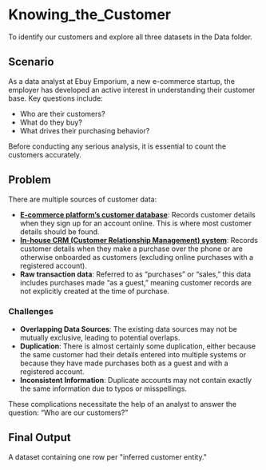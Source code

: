 # Knowing_the_Customer
To identify our customers and explore all three datasets in the Data folder.

## Scenario
As a data analyst at Ebuy Emporium, a new e-commerce startup, the employer has developed an active interest in understanding their customer base. Key questions include:
- Who are their customers?
- What do they buy?
- What drives their purchasing behavior?

Before conducting any serious analysis, it is essential to count the customers accurately.

## Problem
There are multiple sources of customer data:
- **[E-commerce platform’s customer database](https://github.com/KhaingSuThway/Knowing_the_Customer/blob/bdbeb551901d60aa70766550ad3cd642985f5b93/Data/customer_database.csv)**: Records customer details when they sign up for an account online. This is where most customer details should be found.
- **[In-house CRM (Customer Relationship Management) system](https://github.com/KhaingSuThway/Knowing_the_Customer/blob/4302be31b54275a773ea19efbe681c62f42c58dc/Data/crm_export.csv)**: Records customer details when they make a purchase over the phone or are otherwise onboarded as customers (excluding online purchases with a registered account).
- **Raw transaction data**: Referred to as “purchases” or “sales,” this data includes purchases made “as a guest,” meaning customer records are not explicitly created at the time of purchase.

### Challenges
- **Overlapping Data Sources**: The existing data sources may not be mutually exclusive, leading to potential overlaps.
- **Duplication**: There is almost certainly some duplication, either because the same customer had their details entered into multiple systems or because they have made purchases both as a guest and with a registered account.
- **Inconsistent Information**: Duplicate accounts may not contain exactly the same information due to typos or misspellings.

These complications necessitate the help of an analyst to answer the question: “Who are our customers?”

## Final Output
A dataset containing one row per "inferred customer entity."
